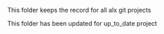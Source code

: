 This folder keeps the record for all alx git projects

This folder has been updated for up_to_date project
